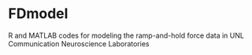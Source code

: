 # FDmodel
R and MATLAB codes for modeling the ramp-and-hold force data in UNL Communication Neuroscience Laboratories
